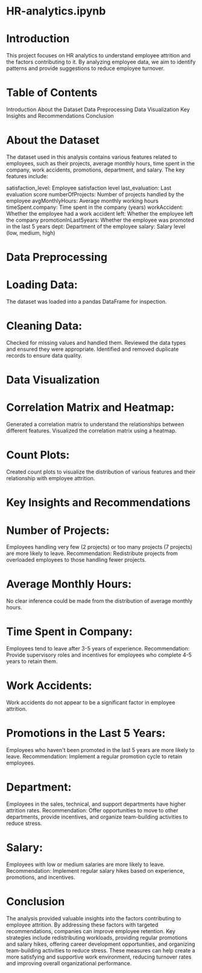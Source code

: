 # HR-analytics.ipynb

# Introduction
This project focuses on HR analytics to understand employee attrition and the factors contributing to it. By analyzing employee data, we aim to identify patterns and provide suggestions to reduce employee turnover.

# Table of Contents
Introduction
About the Dataset
Data Preprocessing
Data Visualization
Key Insights and Recommendations
Conclusion

# About the Dataset
The dataset used in this analysis contains various features related to employees, such as their projects, average monthly hours, time spent in the company, work accidents, promotions, department, and salary. The key features include:

satisfaction_level: Employee satisfaction level
last_evaluation: Last evaluation score
numberOfProjects: Number of projects handled by the employee
avgMonthlyHours: Average monthly working hours
timeSpent.company: Time spent in the company (years)
workAccident: Whether the employee had a work accident
left: Whether the employee left the company
promotionInLast5years: Whether the employee was promoted in the last 5 years
dept: Department of the employee
salary: Salary level (low, medium, high)

# Data Preprocessing

# Loading Data:
The dataset was loaded into a pandas DataFrame for inspection.

# Cleaning Data:
Checked for missing values and handled them.
Reviewed the data types and ensured they were appropriate.
Identified and removed duplicate records to ensure data quality.

# Data Visualization

# Correlation Matrix and Heatmap:
Generated a correlation matrix to understand the relationships between different features.
Visualized the correlation matrix using a heatmap.

# Count Plots:
Created count plots to visualize the distribution of various features and their relationship with employee attrition.

# Key Insights and Recommendations

# Number of Projects:
Employees handling very few (2 projects) or too many projects (7 projects) are more likely to leave.
Recommendation: Redistribute projects from overloaded employees to those handling fewer projects.

# Average Monthly Hours:
No clear inference could be made from the distribution of average monthly hours.

# Time Spent in Company:
Employees tend to leave after 3-5 years of experience.
Recommendation: Provide supervisory roles and incentives for employees who complete 4-5 years to retain them.

# Work Accidents:
Work accidents do not appear to be a significant factor in employee attrition.

# Promotions in the Last 5 Years:

Employees who haven't been promoted in the last 5 years are more likely to leave.
Recommendation: Implement a regular promotion cycle to retain employees.

# Department:
Employees in the sales, technical, and support departments have higher attrition rates.
Recommendation: Offer opportunities to move to other departments, provide incentives, and organize team-building activities to reduce stress.

# Salary:
Employees with low or medium salaries are more likely to leave.
Recommendation: Implement regular salary hikes based on experience, promotions, and incentives.

# Conclusion
The analysis provided valuable insights into the factors contributing to employee attrition. By addressing these factors with targeted recommendations, companies can improve employee retention. Key strategies include redistributing workloads, providing regular promotions and salary hikes, offering career development opportunities, and organizing team-building activities to reduce stress. These measures can help create a more satisfying and supportive work environment, reducing turnover rates and improving overall organizational performance.
